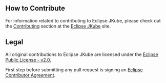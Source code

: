## How to Contribute

For information related to contributing to Eclipse JKube, please check out the
[Contributing](https://www.eclipse.org/jkube/contributing)
section at the [Eclipse JKube](https://www.eclipse.org/jkube/) site.

## Legal

All original contributions to Eclipse JKube are licensed under the
[Eclipse Public License - v2.0.](https://github.com/eclipse/jkube/blob/master/LICENSE)

First step before submitting any pull request is signing an
[Eclipse Contributor Agreement](https://accounts.eclipse.org/user/eca).
